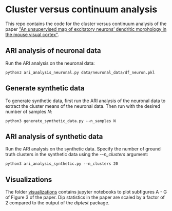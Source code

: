 # Cluster versus continuum analysis

This repo contains the code for the cluster versus continuum analysis of the paper ["An unsupervised map of excitatory neurons’ dendritic morphology in the mouse visual cortex"](https://doi.org/10.1101/2022.12.22.521541).

## ARI analysis of neuronal data
Run the ARI analysis on the neuronal data:
```
python3 ari_analysis_neuronal.py data/neuronal_data/df_neuron.pkl
```

## Generate synthetic data
To generate synthetic data, first run the ARI analysis of the neuronal data to extract the cluster means of the neuronal data. 
Then run with the desired number of samples *N*: 
```
python3 generate_synthetic_data.py --n_samples N
```

## ARI analysis of synthetic data
Run the ARI analysis on the synthetic data. Specify the number of ground truth clusters in the synthetic data using the *--n_clusters* argument:
```
python3 ari_analysis_synthetic.py --n_clusters 20
```

## Visualizations
The folder [visualizations](https://github.com/marissaweis/cluster_vs_continuum/blob/main/visualizations/) contains jupyter notebooks to plot subfigures A - G of Figure 3 of the paper.
Dip statistics in the paper are scaled by a factor of 2 compared to the output of the *diptest* package.
